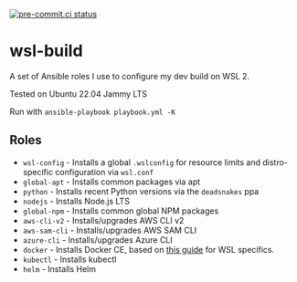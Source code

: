[![pre-commit.ci status](https://results.pre-commit.ci/badge/github/finlaysawyer/wsl-build/master.svg)](https://results.pre-commit.ci/latest/github/finlaysawyer/wsl-build/master)

# wsl-build

A set of Ansible roles I use to configure my dev build on WSL 2.

Tested on Ubuntu 22.04 Jammy LTS

Run with `ansible-playbook playbook.yml -K`

## Roles

* `wsl-config` - Installs a global `.wslconfig` for resource limits and distro-specific configuration via `wsl.conf`
* `global-apt` - Installs common packages via apt
* `python` - Installs recent Python versions via the `deadsnakes` ppa
* `nodejs` - Installs Node.js LTS
* `global-npm` - Installs common global NPM packages
* `aws-cli-v2` - Installs/upgrades AWS CLI v2
* `aws-sam-cli` - Installs/upgrades AWS SAM CLI
* `azure-cli` - Installs/upgrades Azure CLI
* `docker` - Installs Docker CE, based on [this guide](https://dev.to/bowmanjd/install-docker-on-windows-wsl-without-docker-desktop-34m9) for WSL specifics.
* `kubectl` - Installs kubectl
* `helm` - Installs Helm
